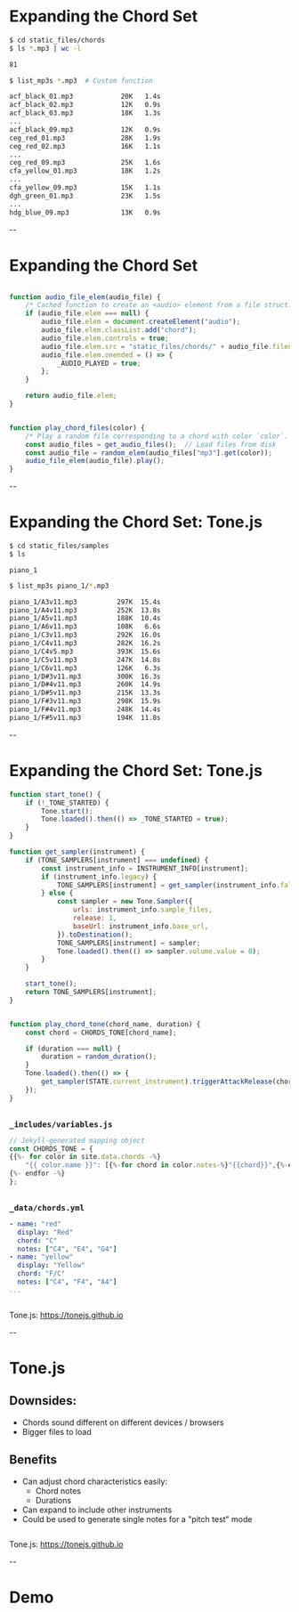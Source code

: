 # Expanding the Chord Set

```bash
$ cd static_files/chords
$ ls *.mp3 | wc -l
```

```txt
81
```

```bash
$ list_mp3s *.mp3  # Custom function
```

```txt
acf_black_01.mp3            20K   1.4s
acf_black_02.mp3            12K   0.9s
acf_black_03.mp3            18K   1.3s
...
acf_black_09.mp3            12K   0.9s
ceg_red_01.mp3              28K   1.9s
ceg_red_02.mp3              16K   1.1s
...
ceg_red_09.mp3              25K   1.6s
cfa_yellow_01.mp3           18K   1.2s
...
cfa_yellow_09.mp3           15K   1.1s
dgh_green_01.mp3            23K   1.5s
...
hdg_blue_09.mp3             13K   0.9s
```

--

# Expanding the Chord Set

```js

function audio_file_elem(audio_file) {
    /* Cached function to create an <audio> element from a file struct. */
    if (audio_file.elem === null) {
        audio_file.elem = document.createElement("audio");
        audio_file.elem.classList.add("chord");
        audio_file.elem.controls = true;
        audio_file.elem.src = "static_files/chords/" + audio_file.filename;
        audio_file.elem.onended = () => {
            _AUDIO_PLAYED = true;
        };
    }

    return audio_file.elem;
}


function play_chord_files(color) {
    /* Play a random file corresponding to a chord with color `color`. */
    const audio_files = get_audio_files();  // Load files from disk
    const audio_file = random_elem(audio_files["mp3"].get(color));
    audio_file_elem(audio_file).play();
}
```

--

# Expanding the Chord Set: Tone.js

```bash
$ cd static_files/samples
$ ls
```

```text
piano_1
```

```bash
$ list_mp3s piano_1/*.mp3
```

```txt
piano_1/A3v11.mp3          297K  15.4s
piano_1/A4v11.mp3          252K  13.8s
piano_1/A5v11.mp3          188K  10.4s
piano_1/A6v11.mp3          108K   6.6s
piano_1/C3v11.mp3          292K  16.0s
piano_1/C4v11.mp3          282K  16.2s
piano_1/C4v5.mp3           393K  15.6s
piano_1/C5v11.mp3          247K  14.8s
piano_1/C6v11.mp3          126K   6.3s
piano_1/D#3v11.mp3         300K  16.3s
piano_1/D#4v11.mp3         260K  14.9s
piano_1/D#5v11.mp3         215K  13.3s
piano_1/F#3v11.mp3         298K  15.9s
piano_1/F#4v11.mp3         248K  14.4s
piano_1/F#5v11.mp3         194K  11.8s
```

--

# Expanding the Chord Set: Tone.js

```js
function start_tone() {
    if (!_TONE_STARTED) {
        Tone.start();
        Tone.loaded().then(() => _TONE_STARTED = true);
    }
}

function get_sampler(instrument) {
    if (TONE_SAMPLERS[instrument] === undefined) {
        const instrument_info = INSTRUMENT_INFO[instrument];
        if (instrument_info.legacy) {
            TONE_SAMPLERS[instrument] = get_sampler(instrument_info.fallback);
        } else {
            const sampler = new Tone.Sampler({
                urls: instrument_info.sample_files,
                release: 1,
                baseUrl: instrument_info.base_url,
            }).toDestination();
            TONE_SAMPLERS[instrument] = sampler;
            Tone.loaded().then(() => sampler.volume.value = 0);
        }
    }

    start_tone();
    return TONE_SAMPLERS[instrument];
}

```
<!-- .element: class="fragment disappearing-fragment nospace-fragment fade-out" data-fragment-index="0"-->

```js

function play_chord_tone(chord_name, duration) {
    const chord = CHORDS_TONE[chord_name];

    if (duration === null) {
        duration = random_duration();
    }
    Tone.loaded().then(() => {
        get_sampler(STATE.current_instrument).triggerAttackRelease(chord, duration);
    });
}
```
<br/>

<div class="fragment disappearing-fragment nospace-fragment fade-in"
     data-fragment-index="0">
<b><tt>_includes/variables.js</tt></b>


```js
// Jekyll-generated mapping object
const CHORDS_TONE = {
{{%- for color in site.data.chords -%}
    "{{ color.name }}": [{%-for chord in color.notes-%}"{{chord}}",{%-endfor-%}],
{%- endfor -%}
};

```

</div>
<br/>

<div class="fragment disappearing-fragment nospace-fragment fade-in"
     data-fragment-index="0">
<b><tt>_data/chords.yml</tt></b>

```yaml
- name: "red"
  display: "Red"
  chord: "C"
  notes: ["C4", "E4", "G4"]
- name: "yellow"
  display: "Yellow"
  chord: "F/C"
  notes: ["C4", "F4", "A4"]
...
```
</div>

<div style="margin-top: 2em">Tone.js: <a href="https://tonejs.github.io/">https://tonejs.github.io</a></div>

--

# Tone.js

## Downsides:

- Chords sound different on different devices / browsers
- Bigger files to load

## Benefits

- Can adjust chord characteristics easily:
    - Chord notes
    - Durations
- Can expand to include other instruments
- Could be used to generate single notes for a "pitch test" mode

<div style="margin-top:2em">Tone.js: <a href="https://tonejs.github.io/">https://tonejs.github.io</a></div>

--

# Demo
